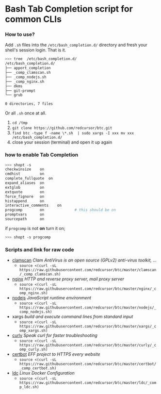 
# Bash Tab Completion script for common CLIs


### How to use?

Add `.sh` files into the `/etc/bash_completion.d/` directory and fresh your shell's session login. That is it.

```bash
>>> tree  /etc/bash_completion.d/
/etc/bash_completion.d/
├── apport_completion
├── _comp_clamscan.sh
├── _comp_nodejs.sh
├── _comp_nginx.sh
├── dkms
├── git-prompt
└── grub

0 directories, 7 files
```
Or all `.sh` once at all.
 1. `cd /tmp`
 2. `git clone https://github.com/redcursor/btc.git`
 3. `find btc -type f -name \*.sh  | sudo xargs -I xxx mv xxx /etc/bash_completion.d/`
 4. close your session (terminal) and open it up again
 
 
 ### how to enable Tab Completion
 
 
 ```bash
>>> shopt -s
checkwinsize   	on
cmdhist        	on
complete_fullquote	on
expand_aliases 	on
extglob        	on
extquote       	on
force_fignore  	on
histappend     	on
interactive_comments	on
progcomp       	on              # this should be on
promptvars     	on
sourcepath     	on
 ```

if `progcomp` is not **on** turn it on;

```bash
>>> shopt -s progcomp
```

### Scripts and link for raw code

 - [clamscan](https://www.clamav.net/downloads) *Clam AntiVirus is an open source (GPLv2) anti-virus toolkit, ...*
     - `source <(curl -sL https://raw.githubusercontent.com/redcursor/btc/master/clamscan/_comp_clamscan.sh)`
 - [nginx](http://nginx.org/) *HTTP and reverse proxy server, mail proxy server*
     - `source <(curl -sL https://raw.githubusercontent.com/redcursor/btc/master/nginx/_comp_nginx.sh)`
 - [nodejs](https://nodejs.org/) *JavaScript runtime environment*
     - `source <(curl -sL https://raw.githubusercontent.com/redcursor/btc/master/nodejs/_comp_nodejs.sh)`
 - xargs *build and execute command lines from standard input*
     - `source <(curl -sL https://raw.githubusercontent.com/redcursor/btc/master/xargs/_comp_xargs.sh)`
 - [curly](https://github.com/k-five/curly) *Speak curl for faster troubleshooting*
     - `source <(curl -sL https://raw.githubusercontent.com/redcursor/btc/master/curly/_comp_curly.sh)`
 - [certbot](https://certbot.eff.org/) *EFF project to HTTPS every website*
     - `source <(curl -sL https://raw.githubusercontent.com/redcursor/btc/master/certbot/_comp_certbot.sh)`
 - [ldc](https://github.com/k-five/ldc) *Linux Docker Configuration*
     - `source <(curl -sL https://raw.githubusercontent.com/redcursor/btc/master/ldc/_comp_ldc.sh)`

